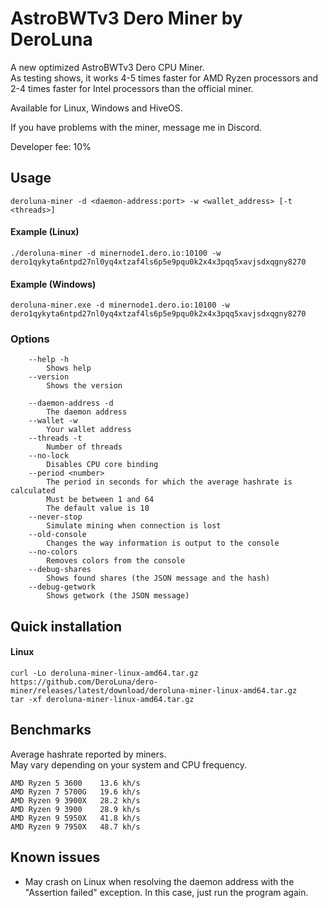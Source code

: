 # AstroBWTv3 Dero Miner by DeroLuna

A new optimized AstroBWTv3 Dero CPU Miner.\
As testing shows, it works 4-5 times faster for AMD Ryzen processors and 2-4 times faster for Intel processors than the official miner.

Available for Linux, Windows and HiveOS.

If you have problems with the miner, message me in Discord.

Developer fee: 10%

## Usage ##

```
deroluna-miner -d <daemon-address:port> -w <wallet_address> [-t <threads>]
```

#### Example (Linux)
```
./deroluna-miner -d minernode1.dero.io:10100 -w dero1qykyta6ntpd27nl0yq4xtzaf4ls6p5e9pqu0k2x4x3pqq5xavjsdxqgny8270
```
#### Example (Windows)
```
deroluna-miner.exe -d minernode1.dero.io:10100 -w dero1qykyta6ntpd27nl0yq4xtzaf4ls6p5e9pqu0k2x4x3pqq5xavjsdxqgny8270
```

### Options ###
```
    --help -h
        Shows help
    --version
        Shows the version

    --daemon-address -d
        The daemon address
    --wallet -w
        Your wallet address
    --threads -t
        Number of threads
    --no-lock
        Disables CPU core binding
    --period <number>
        The period in seconds for which the average hashrate is calculated
        Must be between 1 and 64
        The default value is 10
    --never-stop
        Simulate mining when connection is lost
    --old-console
        Changes the way information is output to the console
    --no-colors
        Removes colors from the console
    --debug-shares
        Shows found shares (the JSON message and the hash)
    --debug-getwork
        Shows getwork (the JSON message)
```

## Quick installation ##
#### Linux ####
```
curl -Lo deroluna-miner-linux-amd64.tar.gz https://github.com/DeroLuna/dero-miner/releases/latest/download/deroluna-miner-linux-amd64.tar.gz
tar -xf deroluna-miner-linux-amd64.tar.gz
```

## Benchmarks ##

Average hashrate reported by miners.\
May vary depending on your system and CPU frequency.

```
AMD Ryzen 5 3600    13.6 kh/s
AMD Ryzen 7 5700G   19.6 kh/s
AMD Ryzen 9 3900X   28.2 kh/s
AMD Ryzen 9 3900    28.9 kh/s
AMD Ryzen 9 5950X   41.8 kh/s
AMD Ryzen 9 7950X   48.7 kh/s
```

## Known issues
* May crash on Linux when resolving the daemon address with the "Assertion failed" exception. In this case, just run the program again.
